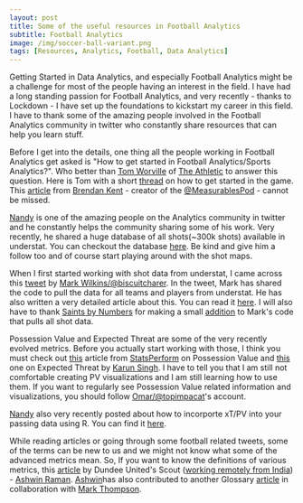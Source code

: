 ```yaml
---
layout: post
title: Some of the useful resources in Football Analytics
subtitle: Football Analytics
image: /img/soccer-ball-variant.png
tags: [Resources, Analytics, Football, Data Analytics]
---
```


Getting Started in Data Analytics, and especially Football Analytics might be a challenge for most of the people having an interest in the field. I have had a long standing passion for Football Analytics, and very recently - thanks to Lockdown - I have set up the foundations to kickstart my career in this field. I have to thank some of the amazing people involved in the Football Analytics community in twitter who constantly share resources that can help you learn stuff.

Before I get into the details, one thing all the people working in Football Analytics get asked is "How to get started in Football Analytics/Sports Analytics?". Who better than [Tom Worville](https://twitter.com/Worville) of [The Athletic](https://twitter.com/TheAthleticUK) to answer this question. Here is Tom with a short [thread](https://twitter.com/Worville/status/1275732993819250688?s=20) on how to get started in the game. This [article](https://brendankent.com/2020/12/16/languages-and-tools-to-learn-for-sports-analytics/) from [Brendan Kent](https://twitter.com/brendankent) - creator of the [@MeasurablesPod](https://twitter.com/MeasurablesPod) - cannot be missed.

[Nandy](https://twitter.com/nandy_sd) is one of the amazing people on the Analytics community in twitter and he constantly helps the community sharing some of his work. Very recently, he shared a huge database of all shots(~300k shots) available in understat. You can checkout the database [here](https://twitter.com/nandy_sd/status/1337388224457494528?s=20). Be kind and give him a follow too and of course start playing around with the shot maps.

When I first started working with shot data from understat, I came across this [tweet](https://twitter.com/biscuitchaser/status/1294608904647839744?s=20) by [Mark Wilkins/@biscuitcharer](https://twitter.com/biscuitchaser). In the tweet, Mark has shared the code to pull the data for all teams and players from understat. He has also written a very detailed article about this. You can read it [here](https://biscuitchaserfc.blogspot.com/2020/09/shot-data-for-top-5-european-leagues.html). I will also have to thank [Saints by Numbers](https://twitter.com/saintsbynumbers) for making a small [addition](https://twitter.com/saintsbynumbers/status/1294615248595488772?s=20) to Mark's code that pulls all shot data.

Possession Value and Expected Threat are some of the very recently evolved metrics. Before you actually start working with those, I think you must check out [this](https://www.statsperform.com/resource/introducing-a-possession-value-framework/#:~:text=Key%20takeaways,on%2Dthe%2Dball%20events) article from [StatsPerform](https://www.statsperform.com/) on Possession Value and [this](https://karun.in/blog/expected-threat.html) one on Expected Threat by [Karun Singh](https://twitter.com/karun1710). I have to tell you that I am still not comfortable creating PV visualizations and I am still learning how to use them. If you want to regularly see Possession Value related information and visualizations, you should follow [Omar/@topimpacat](https://twitter.com/topimpacat)'s account.

[Nandy](https://twitter.com/nandy_sd) also very recently posted about how to incorporte xT/PV into your passing data using R. You can find it [here](https://twitter.com/nandy_sd/status/1339871712205127680?s=20).

While reading articles or going through some football related tweets, some of the terms can be new to us and we might not know what some of the advanced metrics mean. So, If you want to know the definitions of various metrics, this [article](https://thefutebolist.wordpress.com/stat-glossary/) by Dundee United's Scout ([working remotely from India](https://www.eveningtelegraph.co.uk/fp/dundee-united-ashwin-raman-analysis-scout/)) - [Ashwin Raman](https://twitter.com/AshwinRaman_). [Ashwin](https://twitter.com/AshwinRaman_)has also contributed to another Glossary [article](https://footballstatsglossary.home.blog/) in collaboration with [Mark Thompson](https://twitter.com/EveryTeam_Mark).




